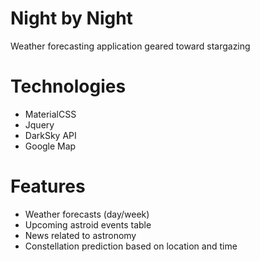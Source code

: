 # Night by Night
Weather forecasting application geared toward stargazing

# Technologies
- MaterialCSS
- Jquery
- DarkSky API
- Google Map

# Features
- Weather forecasts (day/week)
- Upcoming astroid events table
- News related to astronomy
- Constellation prediction based on location and time
